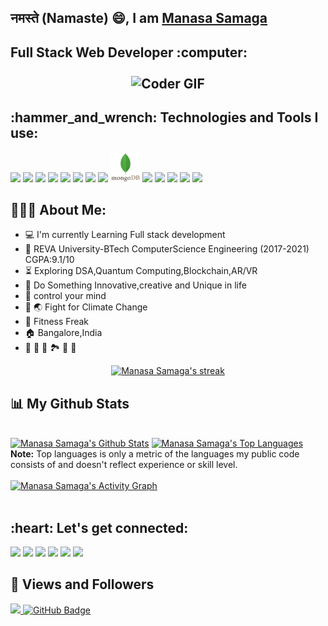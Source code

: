 ## नमस्ते (Namaste) 😄, I am [Manasa Samaga](https://github.com/manasasamaga)
<h2 align="left">
 <abc>
   Full Stack Web Developer :computer:<br>
  <br>
    <center><img src="https://media.giphy.com/media/L1R1tvI9svkIWwpVYr/giphy.gif" alt="Coder GIF" width="500"></center>
 </abc>
</h2> 

<h2 align="left">:hammer_and_wrench: Technologies and Tools I use:</h2>
<p align="left">
    <img src="https://img.icons8.com/color/48/000000/c-plus-plus-logo.png"/>
    <img src="https://img.icons8.com/color/48/000000/react-native.png"/> 
    <img src="https://img.icons8.com/color/48/000000/javascript.png"/>
    <img src="https://img.icons8.com/color/48/000000/html-5--v1.png"/>
    <img src="https://img.icons8.com/color/48/000000/css3.png"/>
    <img src="https://img.icons8.com/color/48/000000/bootstrap.png"/>
    <img src="https://img.icons8.com/color/48/000000/python.png"/>
    <img src="https://img.icons8.com/color/48/000000/nodejs.png"/>
    <img src="https://raw.githubusercontent.com/devicons/devicon/master/icons/mongodb/mongodb-original-wordmark.svg" alt="mongodb" width="48" height="48"/>
    <img src="https://img.icons8.com/color/48/000000/firebase.png"/>
    <img src="https://img.icons8.com/color/48/000000/git.png"/>
    <img src="https://img.icons8.com/color/48/000000/redux.png"/>
    <img src="https://img.icons8.com/color/48/000000/amazon-web-services.png"/>
    <img src="https://img.icons8.com/color/48/000000/opencv.png"/>
</p>

<h2 align="left">👨🏻‍💻 About Me:</h2>

- :computer: I'm currently Learning Full stack development
- 🏫 REVA University-BTech ComputerScience Engineering (2017-2021) CGPA:9.1/10
- :hourglass_flowing_sand:  Exploring DSA,Quantum Computing,Blockchain,AR/VR 
- 🎯 Do Something Innovative,creative and Unique in life
- 🧠 control your mind
- 🌳 🌏 Fight for Climate Change
- 🏃 Fitness Freak
- 🏠 Bangalore,India 
- 💟 🎨 🎻 🏞️ 🎥 🎵 
 

<p align="center">
    <a href="https://github.com/manasasamaga/github-readme-streak-stats">
        <img title="🔥 Get streak stats for your profile at git.io/streak-stats" alt="Manasa Samaga's streak" src="https://github-readme-streak-stats.herokuapp.com/?user=manasasamaga&theme=black-ice&hide_border=true&stroke=0000&background=060A0CD0"/>
    </a>
</p>

## 📊 My Github Stats
  <br/>
    <a href="https://github.com/manasasamaga/github-readme-stats"><img alt="Manasa Samaga's Github Stats" src="https://github-readme-stats.vercel.app/api?username=manasasamaga&show_icons=true&count_private=true&theme=react&hide_border=true&bg_color=0D1117" /></a>
  <a href="https://github.com/manasasamaga/github-readme-stats"><img alt="Manasa Samaga's Top Languages" src="https://github-readme-stats.vercel.app/api/top-langs/?username=manasasamaga&langs_count=8&count_private=true&layout=compact&theme=react&hide_border=true&bg_color=0D1117" /></a>
  <br/>
  <b>Note:</b> Top languages is only a metric of the languages my public code consists of and doesn't reflect experience or skill level.
<br/>
<br/>
<a href="https://github.com/manasasamaga/github-readme-activity-graph"><img alt="Manasa Samaga's Activity Graph" src="https://activity-graph.herokuapp.com/graph?username=manasasamaga&bg_color=0D1117&color=5BCDEC&line=5BCDEC&point=FFFFFF&hide_border=true" /></a>
<br/>
<br/>

<h2 align="left">:heart: Let's get connected:</h2>
<p align="left">
<a href = "https://www.linkedin.com/in/manasasamaga/"><img src="https://img.icons8.com/fluent/48/000000/linkedin.png"/></a>
<a href = "https://twitter.com/ManasaSamaga"><img src="https://img.icons8.com/fluent/48/000000/twitter.png"/></a>
<a href = "https://www.instagram.com/manasa.samaga/"><img src="https://img.icons8.com/fluent/48/000000/instagram-new.png"/></a>
<a href = "https://www.facebook.com/manasasb"><img src="https://img.icons8.com/fluent/48/000000/facebook.png"/></a>
<a href = "manasasb17@gmail.com"><img src="https://img.icons8.com/fluency/48/000000/gmail-new.png"/></a>
<a href = "https://www.youtube.com/channel/UC-P3qeKxkXZg7o0bqG9wyeA"><img src="https://img.icons8.com/color/48/000000/youtube-play.png"/></a>

 
## 👀 Views and Followers
<a href="https://github.com/Meghna-DAS/github-profile-views-counter">
    <img src="https://komarev.com/ghpvc/?username=manasasamaga">
</a>
<a href="https://github.com/manasasamaga?tab=followers"><img src="https://img.shields.io/github/followers/manasasamaga?label=Followers&style=social" alt="GitHub Badge"></a>
